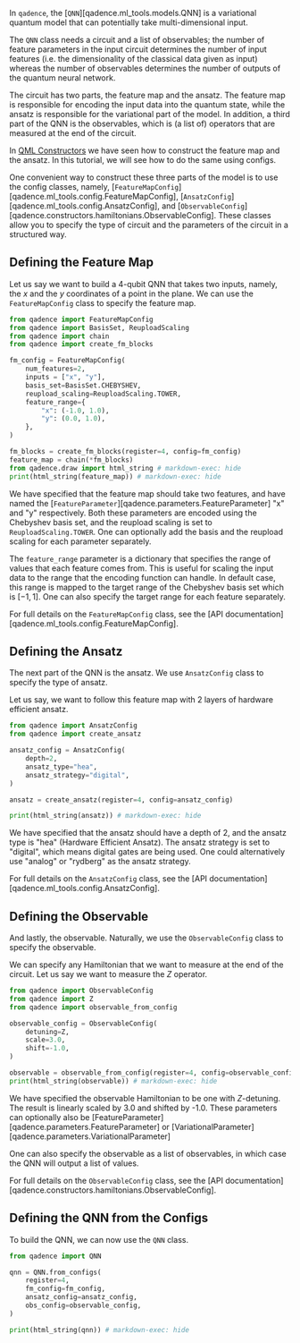 In `qadence`, the [`QNN`][qadence.ml_tools.models.QNN] is a variational quantum model that can potentially take multi-dimensional input.

The `QNN` class needs a circuit and a list of observables; the number of feature parameters in the input circuit determines the number of input features (i.e. the dimensionality of the classical data given as input) whereas the number of observables determines the number of outputs of the quantum neural network.

The circuit has two parts, the feature map and the ansatz. The feature map is responsible for encoding the input data into the quantum state, while the ansatz is responsible for the variational part of the model. In addition, a third part of the QNN is the observables, which is (a list of) operators that are measured at the end of the circuit.

In [QML Constructors](../../content/qml_constructors.md) we have seen how to construct the feature map and the ansatz. In this tutorial, we will see how to do the same using configs.

One convenient way to construct these three parts of the model is to use the config classes, namely, [`FeatureMapConfig`][qadence.ml_tools.config.FeatureMapConfig], [`AnsatzConfig`][qadence.ml_tools.config.AnsatzConfig], and [`ObservableConfig`][qadence.constructors.hamiltonians.ObservableConfig]. These classes allow you to specify the type of circuit and the parameters of the circuit in a structured way.

## Defining the Feature Map

Let us say we want to build a 4-qubit QNN that takes two inputs, namely, the $x$ and the $y$ coordinates of a point in the plane. We can use the `FeatureMapConfig` class to specify the feature map.

```python exec="on" source="material-block" session="config" html="1"
from qadence import FeatureMapConfig
from qadence import BasisSet, ReuploadScaling
from qadence import chain
from qadence import create_fm_blocks

fm_config = FeatureMapConfig(
    num_features=2,
    inputs = ["x", "y"],
    basis_set=BasisSet.CHEBYSHEV,
    reupload_scaling=ReuploadScaling.TOWER,
    feature_range={
        "x": (-1.0, 1.0),
        "y": (0.0, 1.0),
    },
)

fm_blocks = create_fm_blocks(register=4, config=fm_config)
feature_map = chain(*fm_blocks)
from qadence.draw import html_string # markdown-exec: hide
print(html_string(feature_map)) # markdown-exec: hide
```

We have specified that the feature map should take two features, and have named the [`FeatureParameter`][qadence.parameters.FeatureParameter] "x" and "y" respectively. Both these parameters are encoded using the Chebyshev basis set, and the reupload scaling is set to `ReuploadScaling.TOWER`. One can optionally add the basis and the reupload scaling for each parameter separately.

The `feature_range` parameter is a dictionary that specifies the range of values that each feature comes from. This is useful for scaling the input data to the range that the encoding function can handle. In default case, this range is mapped to the target range of the Chebyshev basis set which is $[-1, 1]$. One can also specify the target range for each feature separately.

For full details on the `FeatureMapConfig` class, see the [API documentation][qadence.ml_tools.config.FeatureMapConfig].

## Defining the Ansatz

The next part of the QNN is the ansatz. We use `AnsatzConfig` class to specify the type of ansatz.

Let us say, we want to follow this feature map with 2 layers of hardware efficient ansatz.

```python exec="on" source="material-block" session="config" html="1"
from qadence import AnsatzConfig
from qadence import create_ansatz

ansatz_config = AnsatzConfig(
    depth=2,
    ansatz_type="hea",
    ansatz_strategy="digital",
)

ansatz = create_ansatz(register=4, config=ansatz_config)

print(html_string(ansatz)) # markdown-exec: hide
```

We have specified that the ansatz should have a depth of 2, and the ansatz type is "hea" (Hardware Efficient Ansatz). The ansatz strategy is set to "digital", which means digital gates are being used. One could alternatively use "analog" or "rydberg" as the ansatz strategy.

For full details on the `AnsatzConfig` class, see the [API documentation][qadence.ml_tools.config.AnsatzConfig].

## Defining the Observable

And lastly, the observable. Naturally, we use the `ObservableConfig` class to specify the observable.

We can specify any Hamiltonian that we want to measure at the end of the circuit. Let us say we want to measure the $Z$ operator.

```python exec="on" source="material-block" session="config" html="1"
from qadence import ObservableConfig
from qadence import Z
from qadence import observable_from_config

observable_config = ObservableConfig(
    detuning=Z,
    scale=3.0,
    shift=-1.0,
)

observable = observable_from_config(register=4, config=observable_config)
print(html_string(observable)) # markdown-exec: hide
```

We have specified the observable Hamiltonian to be one with $Z$-detuning. The result is linearly scaled by 3.0 and shifted by -1.0. These parameters can optionally also be [FeatureParameter][qadence.parameters.FeatureParameter] or [VariationalParameter][qadence.parameters.VariationalParameter]

One can also specify the observable as a list of observables, in which case the QNN will output a list of values.

For full details on the `ObservableConfig` class, see the [API documentation][qadence.constructors.hamiltonians.ObservableConfig].

## Defining the QNN from the Configs

To build the QNN, we can now use the `QNN` class.

```python exec="on" source="material-block" session="config" html="1"
from qadence import QNN

qnn = QNN.from_configs(
    register=4,
    fm_config=fm_config,
    ansatz_config=ansatz_config,
    obs_config=observable_config,
)

print(html_string(qnn)) # markdown-exec: hide
```
